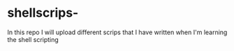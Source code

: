 # shellscrips-
In this repo I will upload different scrips that I have written when I'm learning the shell scripting 
